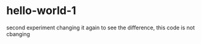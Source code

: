 # hello-world-1
second experiment
changing it again to see the difference, this code is not cbanging 
